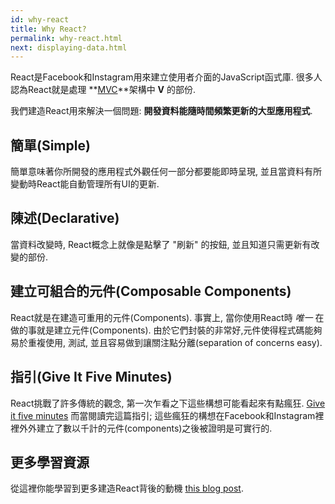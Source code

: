 ```yaml
---
id: why-react
title: Why React?
permalink: why-react.html
next: displaying-data.html
---
```

React是Facebook和Instagram用來建立使用者介面的JavaScript函式庫. 很多人認為React就是處理 **[MVC](https://en.wikipedia.org/wiki/Model%E2%80%93view%E2%80%93controller)**架構中 **V** 的部份.

我們建造React用來解決一個問題: **開發資料能隨時間頻繁更新的大型應用程式**.

## 簡單(Simple)

簡單意味著你所開發的應用程式外觀任何一部分都要能即時呈現, 並且當資料有所變動時React能自動管理所有UI的更新.

## 陳述(Declarative)

當資料改變時, React概念上就像是點擊了 "刷新" 的按鈕, 並且知道只需更新有改變的部份.

## 建立可組合的元件(Composable Components)

React就是在建造可重用的元件(Components). 事實上, 當你使用React時 *唯一* 在做的事就是建立元件(Components). 由於它們封裝的非常好,元件使得程式碼能夠易於重複使用, 測試, 並且容易做到讓關注點分離(separation of concerns easy).

## 指引(Give It Five Minutes)

React挑戰了許多傳統的觀念, 第一次乍看之下這些構想可能看起來有點瘋狂. [Give it five minutes](https://signalvnoise.com/posts/3124-give-it-five-minutes) 而當閱讀完這篇指引; 這些瘋狂的構想在Facebook和Instagram裡裡外外建立了數以千計的元件(components)之後被證明是可實行的.

## 更多學習資源

從這裡你能學習到更多建造React背後的動機 [this blog post](/react/blog/2013/06/05/why-react.html).
